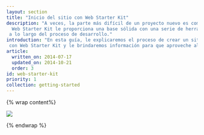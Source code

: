 ```yaml
---
layout: section
title: "Inicio del sitio con Web Starter Kit"
description: "A veces, la parte más difícil de un proyecto nuevo es comenzar.
  Web Starter Kit le proporciona una base sólida con una serie de herramientas que le resultarán útiles
 a lo largo del proceso de desarrollo."
introduction: "En esta guía, le explicaremos el proceso de crear un sitio nuevo
 con Web Starter Kit y le brindaremos información para que aproveche al máximo las herramientas que posee esta aplicación."
article:
  written_on: 2014-07-17
  updated_on: 2014-10-21
  order: 3
id: web-starter-kit
priority: 1
collection: getting-started
---
```


{% wrap content%}

<img src="images/wsk-on-pixel-n5.png">

{% endwrap %}
